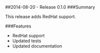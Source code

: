 ##2014-08-20 - Release 0.1.0
###Summary

This release adds RedHat support.

###Features
- RedHat support
- Updated tests
- Updated documentation

